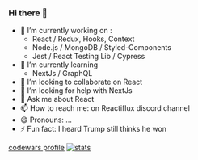 ### Hi there 👋

- 🔭 I’m currently working on :
    - React / Redux, Hooks, Context 
    - Node.js / MongoDB / Styled-Components 
    - Jest / React Testing Lib / Cypress
- 🌱 I’m currently learning
    - NextJs / GraphQL
- 👯 I’m looking to collaborate on React 
- 🤔 I’m looking for help with NextJs
- 💬 Ask me about React
- 📫 How to reach me: on Reactiflux discord channel
- 😄 Pronouns: ...
- ⚡ Fun fact: I heard Trump still thinks he won

[codewars profile](https://www.codewars.com/users/ddcas75)
[![stats](https://github-readme-stats.vercel.app/api?username=casdidier)](https://github.com/casdidier/github-readme-stats)
